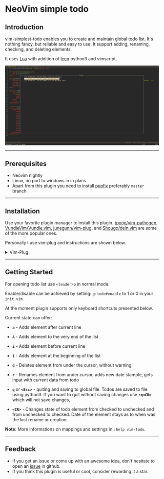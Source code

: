 # NeoVim simple todo

## Introduction

vim-simplest-todo enables you to create and maintain global todo list. It's nothing fancy, but reliable and easy to use. 
It support adding, renaming, checking, and deleting elements.

It uses [Lua](http://www.lua.org/) with addition of ~~[Icon](https://www2.cs.arizona.edu/icon)~~ python3 and vimscript.

![pres.jpg](./pres.jpg)


---
## Prerequisites
- Neovim nightly
- Linux, no port to windows in in plans
- Apart from this plugin you need to install [popfix](https://github.com/RishabhRD/popfix) preferably `master` branch.

---
## Installation

Use your favorite plugin manager to install this plugin. [tpope/vim-pathogen](https://github.com/tpope/vim-pathogen), [VundleVim/Vundle.vim](https://github.com/VundleVim/Vundle.vim), [junegunn/vim-plug](https://github.com/junegunn/vim-plug), and [Shougo/dein.vim](https://github.com/Shougo/dein.vim) are some of the more popular ones.


Personally I use vim-plug and instructions are shown below.
<details>
<summary>Vim-Plug</summary>

1. Install Vim-Plug, according to its instructions.
2. Add the following text to your `init.vim`.
```vim
call plug#begin()
  Plug 'RishabhRD/popfix'
  Plug 'lpawlak1/vim-simplest-todo'
call plug#end()
```
3. Restart Vim, and run the `:PlugInstall` to install your plugins.
</details>

---
## Getting Started

For opening todo list use `<leader>o` in normal mode.

Enable/disable can be achieved by setting: ``g:todo#enable`` to 1 or 0 in your `init.vim`.

At the moment plugin supports only keyboard shortcuts
presented below.

Current state can offer:
- **`a`** - Adds element after current line 

- **`A`** - Adds element to the very end of the list

- **`i`** - Adds element before current line

- **`I`** - Adds element at the beginning of the list

- **`d`** - Deletes element from under the cursor, without warning

- **`r`** - Renames element from under cursor, adds new date stample, gets input with current data from todo

- **`q`** or **`<Esc>`** - quiting and saving to global file.
    Todos are saved to file using python3. 
    If you want to quit without saving changes use **`:q<CR>`** which will not
    save changes,

- **`<CR>`** -  Changes state of todo element from checked to unchecked and from unchecked to checked. Date of the element stays as to when was the
    last rename or creation.

 **Note:** More informations on mappings and settings in `:help vim-todo`.

---
## Feedback
- If you get an issue or come up with an awesome idea, don't hesitate to open an [issue](https://github.com/lpawlak1/vim-simplest-todo/issues) in github.
- If you think this plugin is useful or cool, consider rewarding it a star.
